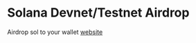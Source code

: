 # Solana Devnet/Testnet Airdrop

Airdrop sol to your wallet [website](https://www.github.com/octokatherine)
